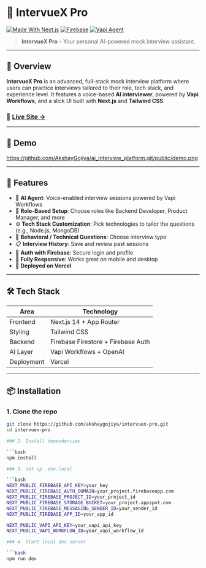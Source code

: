 # 🚀 IntervueX Pro

[![Made With Next.js](https://img.shields.io/badge/Made%20with-Next.js-000?logo=nextdotjs&logoColor=white)](https://nextjs.org/)
[![Firebase](https://img.shields.io/badge/Backend-Firebase-ffca28?logo=firebase&logoColor=000)](https://firebase.google.com/)
[![Vapi Agent](https://img.shields.io/badge/AI%20Agent-Vapi-blueviolet)](https://vapi.ai)

> **IntervueX Pro** – Your personal AI-powered mock interview assistant.

---

## 🌟 Overview

**IntervueX Pro** is an advanced, full-stack mock interview platform where users can practice interviews tailored to their role, tech stack, and experience level. It features a voice-based **AI interviewer**, powered by **Vapi Workflows**, and a slick UI built with **Next.js** and **Tailwind CSS**.

### 🔗 [Live Site →](https://intervuexpro.vercel.app)

---

## 🎥 Demo

https://github.com/AkshayGojiya/ai_interview_platform.git/public/demo.png

---

## 🔑 Features

- 🎤 **AI Agent**: Voice-enabled interview sessions powered by Vapi Workflows
- 🎯 **Role-Based Setup**: Choose roles like Backend Developer, Product Manager, and more
- ⚙️ **Tech Stack Customization**: Pick technologies to tailor the questions (e.g., Node.js, MongoDB)
- 🧠 **Behavioral / Technical Questions**: Choose interview type
- 📋 **Interview History**: Save and review past sessions
- 🔐 **Auth with Firebase**: Secure login and profile
- 🎨 **Fully Responsive**: Works great on mobile and desktop
- 🚀 **Deployed on Vercel**

---

## 🛠️ Tech Stack

| Area         | Technology                          |
|--------------|--------------------------------------|
| Frontend     | Next.js 14 + App Router              |
| Styling      | Tailwind CSS                         |
| Backend      | Firebase Firestore + Firebase Auth   |
| AI Layer     | Vapi Workflows + OpenAI              |
| Deployment   | Vercel                               |

---

## 📦 Installation

### 1. Clone the repo

```bash
git clone https://github.com/akshaygojiya/intervuex-pro.git
cd intervuex-pro

### 2. Install dependencies

```bash
npm install

### 3. Set up .env.local

```bash
NEXT_PUBLIC_FIREBASE_API_KEY=your_key
NEXT_PUBLIC_FIREBASE_AUTH_DOMAIN=your_project.firebaseapp.com
NEXT_PUBLIC_FIREBASE_PROJECT_ID=your_project_id
NEXT_PUBLIC_FIREBASE_STORAGE_BUCKET=your_project.appspot.com
NEXT_PUBLIC_FIREBASE_MESSAGING_SENDER_ID=your_sender_id
NEXT_PUBLIC_FIREBASE_APP_ID=your_app_id

NEXT_PUBLIC_VAPI_API_KEY=your_vapi_api_key
NEXT_PUBLIC_VAPI_WORKFLOW_ID=your_vapi_workflow_id

### 4. Start local dev server

```bash
npm run dev
